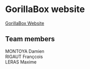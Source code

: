 # GorillaBox website
[GorillaBox Website](https://gorillabox.github.io/)

## Team members
MONTOYA Damien\
RIGAUT Françcois\
LERAS Maxime
